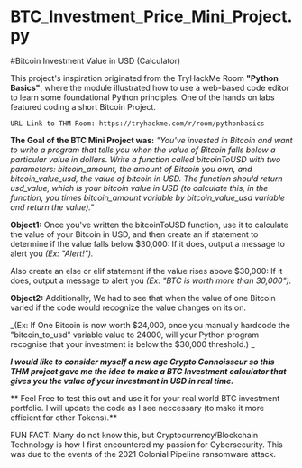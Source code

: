 # BTC_Investment_Price_Mini_Project.py
#Bitcoin Investment Value in USD (Calculator)

This project's inspiration originated from the TryHackMe Room **"Python Basics"**, where the module illustrated how to use a web-based code editor to learn some foundational Python principles. 
    One of the hands on labs featured coding a short Bitcoin Project.
    
    URL Link to THM Room: https://tryhackme.com/r/room/pythonbasics

**The Goal of the BTC Mini Project was:**
_"You've invested in Bitcoin and want to write a program that tells you when the value of Bitcoin falls below a particular value in dollars.
Write a function called bitcoinToUSD with two parameters: bitcoin_amount, the amount of Bitcoin you own, and bitcoin_value_usd, the value of bitcoin in USD. The function should return usd_value, which is your bitcoin value in USD (to calculate this, in the function, you times bitcoin_amount variable by bitcoin_value_usd variable and return the value)."_

**Object1:**
Once you've written the bitcoinToUSD function, use it to calculate the value of your Bitcoin in USD, and then create an if statement to determine if the value falls below $30,000:
If it does, output a message to alert you _(Ex: "Alert!")._

Also create an else or elif statement if the value rises above $30,000:
If it does, output a message to alert you _(Ex: "BTC is worth more than 30,000")._

**Object2:**
Additionally, We had to see that when the value of one Bitcoin varied if the code would recognize the value changes on its on.

_(Ex: If One Bitcoin is now worth $24,000, once you manually hardcode the "bitcoin_to_usd" variable value to 24000, will your Python program recognise that your investment is below the $30,000 threshold.)
_

_**I would like to consider myself a new age Crypto Connoisseur so this THM project gave me the idea to make a BTC Investment calculator that gives you the value of your investment in USD in real time.**_

   ** Feel Free to test this out and use it for your real world BTC investment portfolio. I will update the code as I see neccessary (to make it more efficient for other Tokens).**

FUN FACT: Many do not know this, but Cryptocurrency/Blockchain Technology is how I first encountered my passion for Cybersecurity. This was due to the events of the 2021 Colonial Pipeline ransomware attack.

